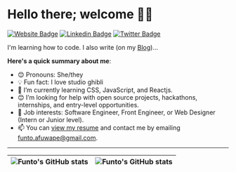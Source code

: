 # Hello there; welcome 👋🏾

[![Website Badge](https://img.shields.io/badge/-thebluegirl-000000?style=for-the-badge&logo=Google-Chrome&logoColor=white&link=https://medium.com/@thebluegirl)](https://medium.com/@thebluegirl) [![Linkedin Badge](https://img.shields.io/badge/-funtoafuwape-blue?style=for-the-badge&logo=Linkedin&logoColor=white&link=https://www.linkedin.com/in/funto-afuwape)](https://www.linkedin.com/in/funto-afuwape-89bb51181/) [![Twitter Badge](https://img.shields.io/badge/-@funtoisweird-1ca0f1?style=for-the-badge&logo=twitter&logoColor=white&link=https://twitter.com/funtoisweird)](https://twitter.com/funtoisweird)

I'm learning how to code. I also write (on my [Blog](https://medium.com/@thebluegirl))...

**Here's a quick summary about me**:

- 😊 Pronouns: She/they
- 💡 Fun fact: I love studio ghibli
- 🌱 I’m currently learning CSS, JavaScript, and Reactjs.
- 😊 I’m looking for help with open source projects, hackathons, internships, and entry-level opportunities.
- 💼 Job interests: Software Engineer, Front Engineer, or Web Designer (Intern or Junior level).
- 📫 You can [view my resume](#) and contact me by emailing funto.afuwape@gmail.com.

---

| <img align="center" src="https://github-readme-stats.vercel.app/api?username=thebluegirl&show_icons=true&include_all_commits=true&hide_border=true" alt="Funto's GitHub stats" /> | <img align="center" src="https://github-readme-stats.vercel.app/api/top-langs/?username=thebluegirl&langs_count=8&layout=compact&hide_border=true" alt="Funto's GitHub stats" /> |
| ------------- | ------------- |
